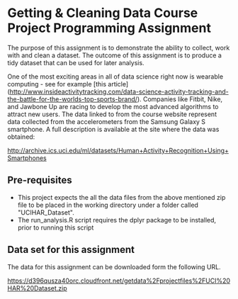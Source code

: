 # Getting & Cleaning Data Course Project Programming Assignment
The purpose of this assignment is to demonstrate the ability to collect, work with and clean a dataset. The outcome of this assignment is to produce a tidy dataset that can be used for later analysis.

One of the most exciting areas in all of data science right now is wearable computing - see for example [this article] (http://www.insideactivitytracking.com/data-science-activity-tracking-and-the-battle-for-the-worlds-top-sports-brand/). Companies like Fitbit, Nike, and Jawbone Up are racing to develop the most advanced algorithms to attract new users. The data linked to from the course website represent data collected from the accelerometers from the Samsung Galaxy S smartphone. A full description is available at the site where the data was obtained:

http://archive.ics.uci.edu/ml/datasets/Human+Activity+Recognition+Using+Smartphones

## Pre-requisites

- This project expects the all the data files from the above mentioned zip file to be placed in the working directory under a folder called "UCIHAR_Dataset".
- The run_analysis.R script requires the dplyr package to be installed, prior to running this script

## Data set for this assignment
The data for this assignment can be downloaded form the following URL. 

https://d396qusza40orc.cloudfront.net/getdata%2Fprojectfiles%2FUCI%20HAR%20Dataset.zip